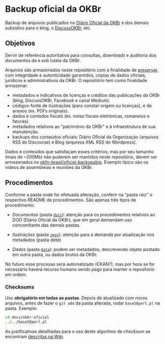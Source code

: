 # Backup oficial da OKBr

Backup de arquivos publicados no [Diário Oficial da OKBr](http://doo.ok.org.br) e dos demais subsídios para o blog, o [DiscussOKBr](https://discuss.okfn.org/c/local-groups/okbr), etc.

## Objetivos
Servir de referência autoritativa para consultas, *downloads* e auditoria dos documentos da e sob tutela da OKBr.

Arquivos são armazenados neste repositório com a finalidade de [preservar](https://en.wikipedia.org/wiki/Digital_preservation), com integridade e autenticidade garantidos, cópias de dados oficiais, jurídicos e administrativos da OKBr. O repositório tem como finalidade armazenar:

* metadados e indicativos de licenças e créditos das publicações da OKBr (blog, DiscussOKBr, Facebook e canal Medium).
* códigos-fonte de ilustrações (para constar origem ou licenças), e de anexos (ex. PDFs originais).
* dados e contedos fiscais (ex. notas fiscais eletrônicas, romaneios e faturas).
* metadados relativos ao "patrimônio da OKBr" e à infraestrutura de sua manutenção.
* backups dos conteúdos oficiais:  Diário Oficial da Organização (arquivos RSS do Discourse) e Blog (arquivos XML RSS do Wordpress).

Dados e conteúdos que satisfaçam esses critérios, mas por seu tamanho (mais de ~200Mb) não puderem ser mantidos neste repositório, devem ser armazenados no [okfn-brasil/oficial-backupsbig](https://github.com/okfn-brasil/oficial-backupsbig). Exemplo típico são os vídeos de assembleias e reuniões da OKBr.

## Procedimentos

Conforme a pasta onde for efetuada alteração, conferir na "pasta raiz" o respectivo README de procedimentos. São apenas três tipos de procedimento:

* _Documentos_ (pasta [`docs`](docs)): atenção para os procedimentos relativos ao DOO (Diário Oficial da OKBr), que em geral demandam uso concomitante das demais pastas.

* _Ilustrações_ (pasta [`imgs`](imgs)): atenção para a demanda por atualização nos metadados (pasta *data*)

* _Dados_ (pasta [`data`](data)): podem ser metadados, descrevendo objeto postado em outra pasta, ou dados brutos da OKBr.

No futuro esse processo será automatizado (CKAN?), mas por hora se for necessário haverá recurso humano sendo pago para manter o repositório em ordem.

### Checksums

Uso **obrigatório em todas as pastas**. Depois de atualizado com novos arquivos, antes de fazer o `git add` da pasta alterada, rodar `base58perl.pl` na pasta. Exemplo:

```sh
cd docs/okbr-oficial
../../base58perl.pl
```
As justificativas detalhadas para o uso deste algoritmo de *checksum*  se encontram [descritas na Wiki](https://github.com/okfn-brasil/discussOKBr-assets/wiki/Checksums).
